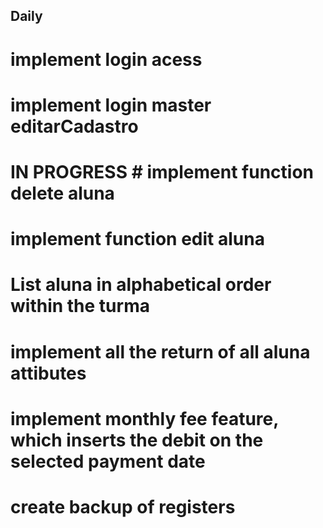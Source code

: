 ## Daily 


# implement login acess
# implement login master editarCadastro
# IN PROGRESS # implement function delete aluna
# implement function edit aluna
# List aluna in alphabetical order within the turma
# implement all the return of all aluna attibutes
# implement monthly fee feature, which inserts the debit on the selected payment date
# create backup of registers